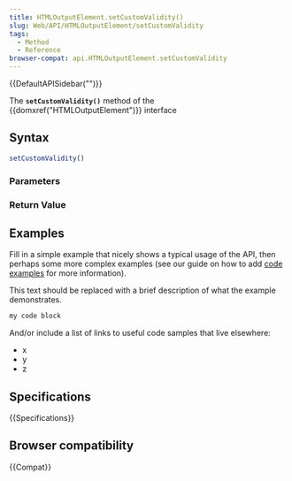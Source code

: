 ```yaml
---
title: HTMLOutputElement.setCustomValidity()
slug: Web/API/HTMLOutputElement/setCustomValidity
tags:
  - Method
  - Reference
browser-compat: api.HTMLOutputElement.setCustomValidity
---
```

{{DefaultAPISidebar("")}}

The **`setCustomValidity()`** method of the {{domxref("HTMLOutputElement")}} interface 

## Syntax

```js
setCustomValidity()
```

### Parameters



### Return Value



## Examples

Fill in a simple example that nicely shows a typical usage of the API, then perhaps some more complex examples (see our guide on how to add [code examples](/en-US/docs/MDN/Contribute/Structures/Code_examples) for more information).

This text should be replaced with a brief description of what the example demonstrates.

```js
my code block
```

And/or include a list of links to useful code samples that live elsewhere:

*   x
*   y
*   z

## Specifications

{{Specifications}}

## Browser compatibility

{{Compat}}

